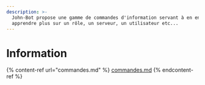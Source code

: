 ```yaml
---
description: >-
  John-Bot propose une gamme de commandes d'information servant à en en
  apprendre plus sur un rôle, un serveur, un utilisateur etc...
---
```


# Information

{% content-ref url="commandes.md" %}
[commandes.md](commandes.md)
{% endcontent-ref %}
